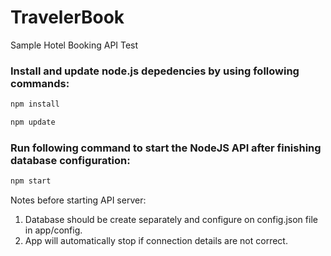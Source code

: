 # TravelerBook
Sample Hotel Booking API Test

### Install and update node.js depedencies by using following commands:
```sh
npm install

npm update
```

### Run following command to start the NodeJS API after finishing database configuration:
```sh
npm start
```


Notes before starting API server: 

1. Database should be create separately and configure on config.json file in app/config.
2. App will automatically stop if connection details are not correct.
